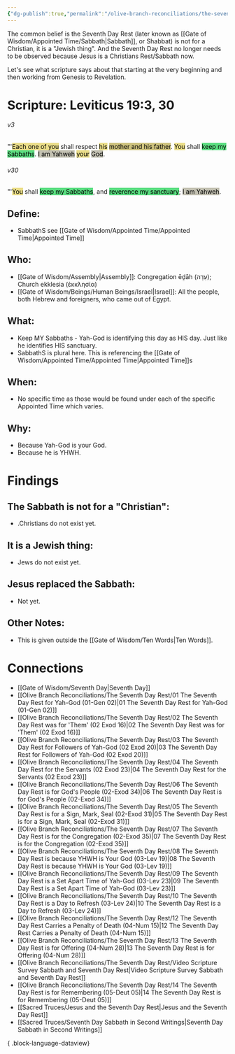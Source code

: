 ```yaml
---
{"dg-publish":true,"permalink":"/olive-branch-reconciliations/the-seventh-day-rest/08-the-seventh-day-rest-is-because-yhwh-is-your-god-03-lev-19/","tags":["#OliveBranch","#Sabbath","SeventhDayRest"]}
---
```


The common belief is the Seventh Day Rest (later known as [[Gate of Wisdom/Appointed Time/Sabbath\|Sabbath]], or Shabbat) is not for a Christian, it is a "Jewish thing". And the Seventh Day Rest no longer needs to be observed because Jesus is a Christians Rest/Sabbath now. 

Let's see what scripture says about that starting at the very beginning and then working from Genesis to Revelation. 
# Scripture: Leviticus 19:3, 30

###### v3 
"'<mark style="background: #E0CC4BA6;">Each one of you</mark> shall respect <mark style="background: #E0CC4BA6;">his</mark> <mark style="background: #B2A23AA6;">mother and his father</mark>. <mark style="background: #E0CC4BA6;">You</mark> shall <mark style="background: #04CD3EA6;">keep my Sabbaths</mark>. <mark style="background: #A4A089A6;">I am Yahweh</mark> <mark style="background: #E0CC4BA6;">your</mark> <mark style="background: #A4A089A6;">God</mark>. 
###### v30 
"'<mark style="background: #E0CC4BA6;">You</mark> shall <mark style="background: #04CD3EA6;">keep my Sabbaths</mark>, and <mark style="background: #04CD3EA6;">reverence my sanctuary</mark>; <mark style="background: #A4A089A6;">I am Yahweh</mark>. 

## **Define**: 
- SabbathS see [[Gate of Wisdom/Appointed Time/Appointed Time\|Appointed Time]]
## **Who**:
- [[Gate of Wisdom/Assembly\|Assembly]]: Congregation ēḏāh (עֵדָה); Church ekklesia (ἐκκλησία)
- [[Gate of Wisdom/Beings/Human Beings/Israel\|Israel]]: All the people, both Hebrew and foreigners, who came out of Egypt.

## **What**: 
- Keep MY Sabbaths - Yah-God is identifying this day as HIS day. Just like he identifies HIS sanctuary. 
- SabbathS is plural here. This is referencing the [[Gate of Wisdom/Appointed Time/Appointed Time\|Appointed Time]]s
## **When**:
- No specific time as those would be found under each of the specific Appointed Time which varies. 

## **Why**: 
- Because Yah-God is your God. 
- Because he is YHWH.

# Findings

## The Sabbath is not for a "Christian":
- .Christians do not exist yet.
## It is a Jewish thing: 
-  Jews do not exist yet. 
## Jesus replaced the Sabbath:
- Not yet. 

## Other Notes:
- This is given outside the [[Gate of Wisdom/Ten Words\|Ten Words]].

# Connections


- [[Gate of Wisdom/Seventh Day\|Seventh Day]]
- [[Olive Branch Reconciliations/The Seventh Day Rest/01 The Seventh Day Rest for Yah-God (01-Gen 02)\|01 The Seventh Day Rest for Yah-God (01-Gen 02)]]
- [[Olive Branch Reconciliations/The Seventh Day Rest/02 The Seventh Day Rest was for 'Them' (02 Exod 16)\|02 The Seventh Day Rest was for 'Them' (02 Exod 16)]]
- [[Olive Branch Reconciliations/The Seventh Day Rest/03 The Seventh Day Rest for Followers of Yah-God (02 Exod 20)\|03 The Seventh Day Rest for Followers of Yah-God (02 Exod 20)]]
- [[Olive Branch Reconciliations/The Seventh Day Rest/04 The Seventh Day Rest for the Servants (02 Exod 23)\|04 The Seventh Day Rest for the Servants (02 Exod 23)]]
- [[Olive Branch Reconciliations/The Seventh Day Rest/06 The Seventh Day Rest is for God's People (02-Exod 34)\|06 The Seventh Day Rest is for God's People (02-Exod 34)]]
- [[Olive Branch Reconciliations/The Seventh Day Rest/05 The Seventh Day Rest is for a Sign, Mark, Seal (02-Exod 31)\|05 The Seventh Day Rest is for a Sign, Mark, Seal (02-Exod 31)]]
- [[Olive Branch Reconciliations/The Seventh Day Rest/07 The Seventh Day Rest is for the Congregation (02-Exod 35)\|07 The Seventh Day Rest is for the Congregation (02-Exod 35)]]
- [[Olive Branch Reconciliations/The Seventh Day Rest/08 The Seventh Day Rest is because YHWH is Your God (03-Lev 19)\|08 The Seventh Day Rest is because YHWH is Your God (03-Lev 19)]]
- [[Olive Branch Reconciliations/The Seventh Day Rest/09 The Seventh Day Rest is a Set Apart Time of Yah-God (03-Lev 23)\|09 The Seventh Day Rest is a Set Apart Time of Yah-God (03-Lev 23)]]
- [[Olive Branch Reconciliations/The Seventh Day Rest/10 The Seventh Day Rest is a Day to Refresh (03-Lev 24)\|10 The Seventh Day Rest is a Day to Refresh (03-Lev 24)]]
- [[Olive Branch Reconciliations/The Seventh Day Rest/12 The Seventh Day Rest Carries a Penalty of Death (04-Num 15)\|12 The Seventh Day Rest Carries a Penalty of Death (04-Num 15)]]
- [[Olive Branch Reconciliations/The Seventh Day Rest/13 The Seventh Day Rest is for Offering (04-Num 28)\|13 The Seventh Day Rest is for Offering (04-Num 28)]]
- [[Olive Branch Reconciliations/The Seventh Day Rest/Video Scripture Survey Sabbath and Seventh Day Rest\|Video Scripture Survey Sabbath and Seventh Day Rest]]
- [[Olive Branch Reconciliations/The Seventh Day Rest/14 The Seventh Day Rest is for Remembering (05-Deut 05)\|14 The Seventh Day Rest is for Remembering (05-Deut 05)]]
- [[Sacred Truces/Jesus and the Seventh Day Rest\|Jesus and the Seventh Day Rest]]
- [[Sacred Truces/Seventh Day Sabbath in Second Writings\|Seventh Day Sabbath in Second Writings]]

{ .block-language-dataview}

